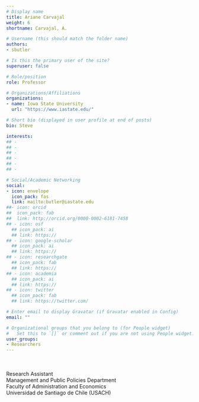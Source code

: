 ```yaml
---
# Display name
title: Ariane Carvajal
weight: 6
shortname: Carvajal, A.

# Username (this should match the folder name)
authors:
- sbutler

# Is this the primary user of the site?
superuser: false

# Role/position
role: Professor

# Organizations/Affiliations
organizations:
- name: Iowa State University
  url: "https://www.iastate.edu/"

# Short bio (displayed in user profile at end of posts)
bio: Steve

interests:
## -
## -
## -
## -
## -
## -

# Social/Academic Networking
social:
- icon: envelope
  icon_pack: fas
  link: mailto:butler@iastate.edu
##- icon: orcid
##  icon_pack: fab
##  link: http://orcid.org/0000-0002-6181-7458
## - icon: osf
  ## icon_pack: ai
  ## link: https://
## - icon: google-scholar
  ## icon_pack: ai
  ## link: https://
## - icon: researchgate
  ## icon_pack: fab
  ## link: https://
## - icon: academia
  ## icon_pack: ai
  ## link: https://
## - icon: twitter
  ## icon_pack: fab
  ## link: https://twitter.com/

# Enter email to display Gravatar (if Gravatar enabled in Config)
email: ""

# Organizational groups that you belong to (for People widget)
#   Set this to `[]` or comment out if you are not using People widget.
user_groups:
- Researchers
---
```


\
\
Research Assistant \
Management and Public Policies Department \
Faculty of Administration and Economics \
Universidad de Santiago de Chile (USACH)
